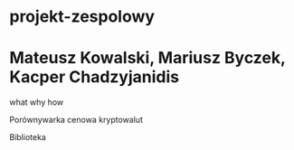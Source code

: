 # projekt-zespolowy
# Mateusz Kowalski, Mariusz Byczek, Kacper Chadzyjanidis

what why how

Porównywarka cenowa kryptowalut

Biblioteka
